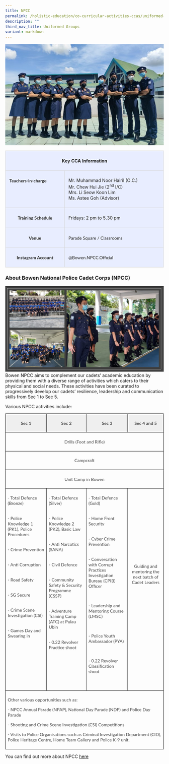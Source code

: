 ```yaml
---
title: NPCC
permalink: /holistic-education/co-curricular-activities-ccas/uniformed-groups/npcc/
description: ""
third_nav_title: Uniformed Groups
variant: markdown
---
```

![](/images/CCAs/Uniform%20Groups/NPCC/npcc%20main.jpg)
<table style="border-collapse:collapse;mso-table-layout-alt:fixed;border:none;
 mso-yfti-tbllook:1536;mso-padding-alt:0cm 5.4pt 0cm 5.4pt;mso-border-insideh:
 cell-none;mso-border-insidev:cell-none" width="624" cellpadding="0" cellspacing="0" border="1" class="MsoNormalTable"><tbody><tr style="mso-yfti-irow:0;mso-yfti-firstrow:yes;height:23.25pt"><td style="width:467.95pt;border:solid #D6D6D6 1.0pt;
  background:#E8EDFF;padding:6.0pt 9.0pt 6.0pt 9.0pt;height:23.25pt" valign="top" colspan="2" width="624"><p style="text-align:center" align="center" class="MsoNormal"><b style="mso-bidi-font-weight:normal"><span style="font-size:10.5pt;
  line-height:115%;color:#222222" lang="EN">Key CCA Information</span></b><span style="font-size:12.0pt;line-height:115%;font-family:&quot;Lato&quot;,sans-serif;
  mso-fareast-font-family:Lato;mso-bidi-font-family:Lato;color:#484848" lang="EN"></span></p></td></tr><tr style="mso-yfti-irow:1;height:47.25pt"><td style="width:174.25pt;border:solid #D6D6D6 1.0pt;
  border-top:none;mso-border-top-alt:solid #D6D6D6 1.0pt;background:#E8EDFF;
  padding:6.0pt 9.0pt 6.0pt 9.0pt;height:47.25pt" valign="top" width="232"><p class="MsoNormal"><b style="mso-bidi-font-weight:normal"><span style="font-size:10.5pt;line-height:115%;font-family:&quot;Lato&quot;,sans-serif;
  mso-fareast-font-family:Lato;mso-bidi-font-family:Lato;color:#252525" lang="EN">Teachers-in-charge</span></b><span style="font-size:12.0pt;line-height:115%;font-family:&quot;Lato&quot;,sans-serif;
  mso-fareast-font-family:Lato;mso-bidi-font-family:Lato;color:#484848" lang="EN"></span></p></td><td style="width:293.7pt;border-top:none;border-left:
  none;border-bottom:solid #D6D6D6 1.0pt;border-right:solid #D6D6D6 1.0pt;
  mso-border-top-alt:solid #D6D6D6 1.0pt;mso-border-left-alt:solid #D6D6D6 1.0pt;
  background:#E8EDFF;padding:6.0pt 9.0pt 6.0pt 9.0pt;height:47.25pt" valign="top" width="392"><p class="MsoNormal"><span style="font-size:10.5pt;line-height:115%;
	color:#222222" lang="EN">Mr. Muhammad Noor Hairil (O.C.)<br> Mr. Chew Hui Jie (2<sup>nd</sup> I/C)<br>Mrs. Li Seow Koon Lim<br>Ms. Astee Goh (Advisor)</span><span style="font-size:12.0pt;line-height:
  115%;font-family:&quot;Lato&quot;,sans-serif;mso-fareast-font-family:Lato;mso-bidi-font-family:
  Lato;color:#484848" lang="EN"></span></p></td></tr><tr style="mso-yfti-irow:2;height:23.25pt"><td style="width:174.25pt;border:solid #D6D6D6 1.0pt;
  border-top:none;mso-border-top-alt:solid #D6D6D6 1.0pt;background:#E8EDFF;
  padding:6.0pt 9.0pt 6.0pt 9.0pt;height:23.25pt" valign="top" width="232"><p style="text-align:center" align="center" class="MsoNormal"><b style="mso-bidi-font-weight:normal"><span style="font-size:10.5pt;
  line-height:115%;font-family:&quot;Lato&quot;,sans-serif;mso-fareast-font-family:Lato;
  mso-bidi-font-family:Lato;color:#252525" lang="EN">Training Schedule</span></b><span style="font-size:12.0pt;line-height:115%;font-family:&quot;Lato&quot;,sans-serif;
  mso-fareast-font-family:Lato;mso-bidi-font-family:Lato;color:#484848" lang="EN"></span></p></td><td style="width:293.7pt;border-top:none;border-left:
  none;border-bottom:solid #D6D6D6 1.0pt;border-right:solid #D6D6D6 1.0pt;
  mso-border-top-alt:solid #D6D6D6 1.0pt;mso-border-left-alt:solid #D6D6D6 1.0pt;
  background:#E8EDFF;padding:6.0pt 9.0pt 6.0pt 9.0pt;height:23.25pt" valign="top" width="392"><p class="MsoNormal"><span style="font-size:10.5pt;line-height:115%;
  color:#252525" lang="EN">Fridays: 2 pm to 5.30 pm</span><span style="font-size:
  12.0pt;line-height:115%;font-family:&quot;Lato&quot;,sans-serif;mso-fareast-font-family:
  Lato;mso-bidi-font-family:Lato;color:#484848" lang="EN"></span></p></td></tr><tr style="mso-yfti-irow:3;height:22.5pt"><td style="width:174.25pt;border:solid #D6D6D6 1.0pt;
  border-top:none;mso-border-top-alt:solid #D6D6D6 1.0pt;background:#E8EDFF;
  padding:6.0pt 9.0pt 6.0pt 9.0pt;height:22.5pt" valign="top" width="232"><p style="text-align:center" align="center" class="MsoNormal"><b style="mso-bidi-font-weight:normal"><span style="font-size:10.5pt;
  line-height:115%;font-family:&quot;Lato&quot;,sans-serif;mso-fareast-font-family:Lato;
  mso-bidi-font-family:Lato;color:#252525" lang="EN">Venue</span></b><span style="font-size:12.0pt;line-height:115%;font-family:&quot;Lato&quot;,sans-serif;
  mso-fareast-font-family:Lato;mso-bidi-font-family:Lato;color:#484848" lang="EN"></span></p></td><td style="width:293.7pt;border-top:none;border-left:
  none;border-bottom:solid #D6D6D6 1.0pt;border-right:solid #D6D6D6 1.0pt;
  mso-border-top-alt:solid #D6D6D6 1.0pt;mso-border-left-alt:solid #D6D6D6 1.0pt;
  background:#E8EDFF;padding:6.0pt 9.0pt 6.0pt 9.0pt;height:22.5pt" valign="top" width="392"><p class="MsoNormal"><span style="font-size:10.5pt;line-height:115%;
  font-family:&quot;Lato&quot;,sans-serif;mso-fareast-font-family:Lato;mso-bidi-font-family:
  Lato;color:#222222" lang="EN">Parade Square / Classrooms</span><span style="font-size:12.0pt;line-height:115%;font-family:&quot;Lato&quot;,sans-serif;
  mso-fareast-font-family:Lato;mso-bidi-font-family:Lato;color:#484848" lang="EN"></span></p></td></tr><tr style="mso-yfti-irow:4;mso-yfti-lastrow:yes;height:22.5pt"><td style="width:174.25pt;border:solid #D6D6D6 1.0pt;
  border-top:none;mso-border-top-alt:solid #D6D6D6 1.0pt;background:#E8EDFF;
  padding:6.0pt 9.0pt 6.0pt 9.0pt;height:22.5pt" valign="top" width="232"><p style="text-align:center" align="center" class="MsoNormal"><b style="mso-bidi-font-weight:normal"><span style="font-size:10.5pt;
  line-height:115%;font-family:&quot;Lato&quot;,sans-serif;mso-fareast-font-family:Lato;
  mso-bidi-font-family:Lato;color:#252525" lang="EN">Instagram Account</span></b></p></td><td style="width:293.7pt;border-top:none;border-left:
  none;border-bottom:solid #D6D6D6 1.0pt;border-right:solid #D6D6D6 1.0pt;
  mso-border-top-alt:solid #D6D6D6 1.0pt;mso-border-left-alt:solid #D6D6D6 1.0pt;
  background:#E8EDFF;padding:6.0pt 9.0pt 6.0pt 9.0pt;height:22.5pt" valign="top" width="392"><p class="MsoNormal"><span style="font-size:10.5pt;line-height:115%;
  font-family:&quot;Lato&quot;,sans-serif;mso-fareast-font-family:Lato;mso-bidi-font-family:
  Lato;color:#222222" lang="EN">@Bowen.NPCC.Official</span></p></td></tr></tbody></table>

### About Bowen National Police Cadet Corps (NPCC)
![](/images/CCAs/Uniform%20Groups/NPCC/npcc%20group.jpg)
Bowen NPCC aims to complement our cadets’ academic education by providing them with a diverse range of activities which caters to their physical and social needs. These activities have been curated to progressively develop our cadets’ resilience, leadership and communication skills from Sec 1 to Sec 5. 

Various NPCC activities include:

      
<table style="border-collapse:collapse;mso-table-layout-alt:fixed;border:none;
 mso-border-alt:solid black 1.0pt;mso-yfti-tbllook:1536;mso-padding-alt:0cm 5.4pt 0cm 5.4pt;
 mso-border-insideh:1.0pt solid black;mso-border-insidev:1.0pt solid black" width="639" cellpadding="0" cellspacing="0" border="1" class="MsoNormalTable"><tbody><tr style="mso-yfti-irow:0;mso-yfti-firstrow:yes;height:12.95pt"><td style="width:119.85pt;border:solid black 1.0pt;
  background:#EFEFEF;padding:5.0pt 5.0pt 5.0pt 5.0pt;height:12.95pt" valign="top" width="160"><p style="text-align:center;line-height:normal;
  mso-pagination:none;border:none;mso-padding-alt:31.0pt 31.0pt 31.0pt 31.0pt;
  mso-border-shadow:yes" align="center" class="MsoNormal"><b style="mso-bidi-font-weight:normal"><span style="font-family:&quot;Lato&quot;,sans-serif;mso-fareast-font-family:Lato;mso-bidi-font-family:
  Lato;color:#484848" lang="EN">Sec 1</span></b></p></td><td style="width:119.85pt;border:solid black 1.0pt;
  border-left:none;mso-border-left-alt:solid black 1.0pt;background:#EFEFEF;
  padding:5.0pt 5.0pt 5.0pt 5.0pt;height:12.95pt" valign="top" width="160"><p style="text-align:center;line-height:normal;
  mso-pagination:none;border:none;mso-padding-alt:31.0pt 31.0pt 31.0pt 31.0pt;
  mso-border-shadow:yes" align="center" class="MsoNormal"><b style="mso-bidi-font-weight:normal"><span style="font-family:&quot;Lato&quot;,sans-serif;mso-fareast-font-family:Lato;mso-bidi-font-family:
  Lato;color:#484848" lang="EN">Sec 2</span></b></p></td><td style="width:119.85pt;border:solid black 1.0pt;
  border-left:none;mso-border-left-alt:solid black 1.0pt;background:#EFEFEF;
  padding:5.0pt 5.0pt 5.0pt 5.0pt;height:12.95pt" valign="top" width="160"><p style="text-align:center;line-height:normal;
  mso-pagination:none;border:none;mso-padding-alt:31.0pt 31.0pt 31.0pt 31.0pt;
  mso-border-shadow:yes" align="center" class="MsoNormal"><b style="mso-bidi-font-weight:normal"><span style="font-family:&quot;Lato&quot;,sans-serif;mso-fareast-font-family:Lato;mso-bidi-font-family:
  Lato;color:#484848" lang="EN">Sec 3</span></b></p></td><td style="width:119.85pt;border:solid black 1.0pt;
  border-left:none;mso-border-left-alt:solid black 1.0pt;background:#EFEFEF;
  padding:5.0pt 5.0pt 5.0pt 5.0pt;height:12.95pt" valign="top" width="160"><p style="text-align:center;line-height:normal;
  mso-pagination:none;border:none;mso-padding-alt:31.0pt 31.0pt 31.0pt 31.0pt;
  mso-border-shadow:yes" align="center" class="MsoNormal"><b style="mso-bidi-font-weight:normal"><span style="font-family:&quot;Lato&quot;,sans-serif;mso-fareast-font-family:Lato;mso-bidi-font-family:
  Lato;color:#484848" lang="EN">Sec 4 and 5</span></b></p></td></tr><tr style="mso-yfti-irow:1;height:28.45pt"><td style="width:479.55pt;border:solid black 1.0pt;
  border-top:none;mso-border-top-alt:solid black 1.0pt;padding:5.0pt 5.0pt 5.0pt 5.0pt;
  height:28.45pt" valign="top" colspan="4" width="639"><p style="text-align:center;line-height:normal;
  mso-pagination:none" align="center" class="MsoNormal"><span style="font-family:&quot;Lato&quot;,sans-serif;
  mso-fareast-font-family:Lato;mso-bidi-font-family:Lato;color:#484848" lang="EN">Drills (Foot and Rifle)</span></p></td></tr><tr style="mso-yfti-irow:2;height:27.0pt"><td style="width:479.55pt;border:solid black 1.0pt;
  border-top:none;mso-border-top-alt:solid black 1.0pt;padding:5.0pt 5.0pt 5.0pt 5.0pt;
  height:27.0pt" valign="top" colspan="4" width="639"><p style="text-align:center;line-height:normal;
  mso-pagination:none;border:none;mso-padding-alt:31.0pt 31.0pt 31.0pt 31.0pt;
  mso-border-shadow:yes" align="center" class="MsoNormal"><span style="font-family:&quot;Lato&quot;,sans-serif;
  mso-fareast-font-family:Lato;mso-bidi-font-family:Lato;color:#484848" lang="EN">Campcraft</span></p></td></tr><tr style="mso-yfti-irow:3;height:27.75pt"><td style="width:479.55pt;border:solid black 1.0pt;
  border-top:none;mso-border-top-alt:solid black 1.0pt;padding:5.0pt 5.0pt 5.0pt 5.0pt;
  height:27.75pt" valign="top" colspan="4" width="639"><p style="text-align:center;line-height:normal;
  mso-pagination:none;border:none;mso-padding-alt:31.0pt 31.0pt 31.0pt 31.0pt;
  mso-border-shadow:yes" align="center" class="MsoNormal"><span style="font-family:&quot;Lato&quot;,sans-serif;
  mso-fareast-font-family:Lato;mso-bidi-font-family:Lato;color:#484848" lang="EN">Unit Camp in Bowen</span></p></td></tr><tr style="mso-yfti-irow:4;height:272.35pt"><td style="width:119.85pt;border:solid black 1.0pt;
  border-top:none;mso-border-top-alt:solid black 1.0pt;padding:5.0pt 5.0pt 5.0pt 5.0pt;
  height:272.35pt" valign="top" width="160"><p style="line-height:normal;mso-pagination:none;border:none;
  mso-padding-alt:31.0pt 31.0pt 31.0pt 31.0pt;mso-border-shadow:yes" class="MsoNormal"><span style="font-family:&quot;Lato&quot;,sans-serif;mso-fareast-font-family:Lato;
  mso-bidi-font-family:Lato;color:#484848" lang="EN">- Total Defence (Bronze)<br style="mso-special-character:line-break"><br style="mso-special-character:line-break"></span></p><p style="line-height:normal;mso-pagination:none;border:none;
  mso-padding-alt:31.0pt 31.0pt 31.0pt 31.0pt;mso-border-shadow:yes" class="MsoNormal"><span style="font-family:&quot;Lato&quot;,sans-serif;mso-fareast-font-family:Lato;
  mso-bidi-font-family:Lato;color:#484848" lang="EN">- Police Knowledge 1 (PK1), Police Procedures<br style="mso-special-character:line-break"><br style="mso-special-character:line-break"></span></p><p style="line-height:normal;mso-pagination:none;border:none;
  mso-padding-alt:31.0pt 31.0pt 31.0pt 31.0pt;mso-border-shadow:yes" class="MsoNormal"><span style="font-family:&quot;Lato&quot;,sans-serif;mso-fareast-font-family:Lato;
  mso-bidi-font-family:Lato;color:#484848" lang="EN">- Crime Prevention<br style="mso-special-character:line-break"><br style="mso-special-character:line-break"></span></p><p style="line-height:normal;mso-pagination:none;border:none;
  mso-padding-alt:31.0pt 31.0pt 31.0pt 31.0pt;mso-border-shadow:yes" class="MsoNormal"><span style="font-family:&quot;Lato&quot;,sans-serif;mso-fareast-font-family:Lato;
  mso-bidi-font-family:Lato;color:#484848" lang="EN">- Anti Corruption<br style="mso-special-character:line-break"><br style="mso-special-character:line-break"></span></p><p style="line-height:normal;mso-pagination:none;border:none;
  mso-padding-alt:31.0pt 31.0pt 31.0pt 31.0pt;mso-border-shadow:yes" class="MsoNormal"><span style="font-family:&quot;Lato&quot;,sans-serif;mso-fareast-font-family:Lato;
  mso-bidi-font-family:Lato;color:#484848" lang="EN">- Road Safety<br style="mso-special-character:
  line-break"><br style="mso-special-character:line-break"></span></p><p style="line-height:normal;mso-pagination:none;border:none;
  mso-padding-alt:31.0pt 31.0pt 31.0pt 31.0pt;mso-border-shadow:yes" class="MsoNormal"><span style="font-family:&quot;Lato&quot;,sans-serif;mso-fareast-font-family:Lato;
  mso-bidi-font-family:Lato;color:#484848" lang="EN">- SG Secure<br style="mso-special-character:
  line-break"><br style="mso-special-character:line-break"></span></p><p style="line-height:normal;mso-pagination:none;border:none;
  mso-padding-alt:31.0pt 31.0pt 31.0pt 31.0pt;mso-border-shadow:yes" class="MsoNormal"><span style="font-family:&quot;Lato&quot;,sans-serif;mso-fareast-font-family:Lato;
  mso-bidi-font-family:Lato;color:#484848" lang="EN">- Crime Scene Investigation (CSI)<br style="mso-special-character:line-break"><br style="mso-special-character:line-break"></span></p><p style="line-height:normal;mso-pagination:none;border:none;
  mso-padding-alt:31.0pt 31.0pt 31.0pt 31.0pt;mso-border-shadow:yes" class="MsoNormal"><span style="font-family:&quot;Lato&quot;,sans-serif;mso-fareast-font-family:Lato;
  mso-bidi-font-family:Lato;color:#484848" lang="EN">- Games Day and Swearing in</span></p></td><td style="width:119.85pt;border-top:none;border-left:
  none;border-bottom:solid black 1.0pt;border-right:solid black 1.0pt;
  mso-border-top-alt:solid black 1.0pt;mso-border-left-alt:solid black 1.0pt;
  padding:5.0pt 5.0pt 5.0pt 5.0pt;height:272.35pt" valign="top" width="160"><p style="line-height:normal;mso-pagination:none;border:none;
  mso-padding-alt:31.0pt 31.0pt 31.0pt 31.0pt;mso-border-shadow:yes" class="MsoNormal"><span style="font-family:&quot;Lato&quot;,sans-serif;mso-fareast-font-family:Lato;
  mso-bidi-font-family:Lato;color:#484848" lang="EN">- Total Defence (Silver)<br style="mso-special-character:line-break"><br style="mso-special-character:line-break"></span></p><p style="line-height:normal;mso-pagination:none;border:none;
  mso-padding-alt:31.0pt 31.0pt 31.0pt 31.0pt;mso-border-shadow:yes" class="MsoNormal"><span style="font-family:&quot;Lato&quot;,sans-serif;mso-fareast-font-family:Lato;
  mso-bidi-font-family:Lato;color:#484848" lang="EN">- Police Knowledge 2 (PK2), Basic Law<br style="mso-special-character:line-break"><br style="mso-special-character:line-break"></span></p><p style="line-height:normal;mso-pagination:none;border:none;
  mso-padding-alt:31.0pt 31.0pt 31.0pt 31.0pt;mso-border-shadow:yes" class="MsoNormal"><span style="font-family:&quot;Lato&quot;,sans-serif;mso-fareast-font-family:Lato;
  mso-bidi-font-family:Lato;color:#484848" lang="EN">- Anti Narcotics (SANA)<br style="mso-special-character:line-break"><br style="mso-special-character:line-break"></span></p><p style="line-height:normal;mso-pagination:none;border:none;
  mso-padding-alt:31.0pt 31.0pt 31.0pt 31.0pt;mso-border-shadow:yes" class="MsoNormal"><span style="font-family:&quot;Lato&quot;,sans-serif;mso-fareast-font-family:Lato;
  mso-bidi-font-family:Lato;color:#484848" lang="EN">- Civil Defence<br style="mso-special-character:
  line-break"><br style="mso-special-character:line-break"></span></p><p style="line-height:normal;mso-pagination:none;border:none;
  mso-padding-alt:31.0pt 31.0pt 31.0pt 31.0pt;mso-border-shadow:yes" class="MsoNormal"><span style="font-family:&quot;Lato&quot;,sans-serif;mso-fareast-font-family:Lato;
  mso-bidi-font-family:Lato;color:#484848" lang="EN">- Community Safety &amp; Security Programme (CSSP)<br style="mso-special-character:line-break"><br style="mso-special-character:line-break"></span></p><p style="line-height:normal;mso-pagination:none;border:none;
  mso-padding-alt:31.0pt 31.0pt 31.0pt 31.0pt;mso-border-shadow:yes" class="MsoNormal"><span style="font-family:&quot;Lato&quot;,sans-serif;mso-fareast-font-family:Lato;
  mso-bidi-font-family:Lato;color:#484848" lang="EN">- Adventure Training Camp (ATC) at Pulau Ubin<br style="mso-special-character:line-break"><br style="mso-special-character:line-break"></span></p><p style="line-height:normal;mso-pagination:none;border:none;
  mso-padding-alt:31.0pt 31.0pt 31.0pt 31.0pt;mso-border-shadow:yes" class="MsoNormal"><span style="font-family:&quot;Lato&quot;,sans-serif;mso-fareast-font-family:Lato;
  mso-bidi-font-family:Lato;color:#484848" lang="EN">- 0.22 Revolver Practice shoot</span></p><p style="line-height:normal;mso-pagination:none" class="MsoNormal"><span style="font-family:&quot;Lato&quot;,sans-serif;mso-fareast-font-family:Lato;
  mso-bidi-font-family:Lato;color:#484848" lang="EN">&nbsp;</span></p></td><td style="width:119.85pt;border-top:none;border-left:
  none;border-bottom:solid black 1.0pt;border-right:solid black 1.0pt;
  mso-border-top-alt:solid black 1.0pt;mso-border-left-alt:solid black 1.0pt;
  padding:5.0pt 5.0pt 5.0pt 5.0pt;height:272.35pt" valign="top" width="160"><p style="line-height:normal;mso-pagination:none;border:none;
  mso-padding-alt:31.0pt 31.0pt 31.0pt 31.0pt;mso-border-shadow:yes" class="MsoNormal"><span style="font-family:&quot;Lato&quot;,sans-serif;mso-fareast-font-family:Lato;
  mso-bidi-font-family:Lato;color:#484848" lang="EN">- Total Defence (Gold)<br style="mso-special-character:line-break"><br style="mso-special-character:line-break"></span></p><p style="line-height:normal;mso-pagination:none;border:none;
  mso-padding-alt:31.0pt 31.0pt 31.0pt 31.0pt;mso-border-shadow:yes" class="MsoNormal"><span style="font-family:&quot;Lato&quot;,sans-serif;mso-fareast-font-family:Lato;
  mso-bidi-font-family:Lato;color:#484848" lang="EN">- Home Front Security<br style="mso-special-character:line-break"><br style="mso-special-character:line-break"></span></p><p style="line-height:normal;mso-pagination:none;border:none;
  mso-padding-alt:31.0pt 31.0pt 31.0pt 31.0pt;mso-border-shadow:yes" class="MsoNormal"><span style="font-family:&quot;Lato&quot;,sans-serif;mso-fareast-font-family:Lato;
  mso-bidi-font-family:Lato;color:#484848" lang="EN">- Cyber Crime Prevention<br style="mso-special-character:line-break"><br style="mso-special-character:line-break"></span></p><p style="line-height:normal;mso-pagination:none;border:none;
  mso-padding-alt:31.0pt 31.0pt 31.0pt 31.0pt;mso-border-shadow:yes" class="MsoNormal"><span style="font-family:&quot;Lato&quot;,sans-serif;mso-fareast-font-family:Lato;
  mso-bidi-font-family:Lato;color:#484848" lang="EN">- Conversation with Corrupt Practices Investigation Bureau (CPIB) Officer</span></p><p style="margin-left:18.0pt;mso-add-space:auto;
  line-height:normal;mso-pagination:none;border:none;mso-padding-alt:31.0pt 31.0pt 31.0pt 31.0pt;
  mso-border-shadow:yes" class="MsoListParagraph"><span style="font-family:&quot;Lato&quot;,sans-serif;
  mso-fareast-font-family:Lato;mso-bidi-font-family:Lato;color:#484848" lang="EN">&nbsp;</span></p><p style="line-height:normal;mso-pagination:none;border:none;
  mso-padding-alt:31.0pt 31.0pt 31.0pt 31.0pt;mso-border-shadow:yes" class="MsoNormal"><span style="font-family:&quot;Lato&quot;,sans-serif;mso-fareast-font-family:Lato;
  mso-bidi-font-family:Lato;color:#484848" lang="EN">- Leadership and Mentoring Course (LMSC)</span></p><p class="MsoListParagraph"><span style="font-family:&quot;Lato&quot;,sans-serif;
  mso-fareast-font-family:Lato;mso-bidi-font-family:Lato;color:#484848" lang="EN">&nbsp;</span></p><p style="line-height:normal;mso-pagination:none;border:none;
  mso-padding-alt:31.0pt 31.0pt 31.0pt 31.0pt;mso-border-shadow:yes" class="MsoNormal"><span style="font-family:&quot;Lato&quot;,sans-serif;mso-fareast-font-family:Lato;
  mso-bidi-font-family:Lato;color:#484848" lang="EN">- Police Youth Ambassador (PYA)</span></p><p class="MsoListParagraph"><span style="font-family:&quot;Lato&quot;,sans-serif;
  mso-fareast-font-family:Lato;mso-bidi-font-family:Lato;color:#484848" lang="EN">&nbsp;</span></p><p style="line-height:normal;mso-pagination:none;border:none;
  mso-padding-alt:31.0pt 31.0pt 31.0pt 31.0pt;mso-border-shadow:yes" class="MsoNormal"><span style="font-family:&quot;Lato&quot;,sans-serif;mso-fareast-font-family:Lato;
  mso-bidi-font-family:Lato;color:#484848" lang="EN">- 0.22 Revolver Classification shoot</span></p><p style="line-height:normal;mso-pagination:none;border:none;
  mso-padding-alt:31.0pt 31.0pt 31.0pt 31.0pt;mso-border-shadow:yes" class="MsoNormal"><span style="font-family:&quot;Lato&quot;,sans-serif;mso-fareast-font-family:Lato;
  mso-bidi-font-family:Lato;color:#484848" lang="EN">&nbsp;</span></p></td><td style="width:119.85pt;border-top:none;border-left:
  none;border-bottom:solid black 1.0pt;border-right:solid black 1.0pt;
  mso-border-top-alt:solid black 1.0pt;mso-border-left-alt:solid black 1.0pt;
  padding:5.0pt 5.0pt 5.0pt 5.0pt;height:272.35pt" valign="top" width="160"><p style="text-align:center;line-height:normal;
  mso-pagination:none;border:none;mso-padding-alt:31.0pt 31.0pt 31.0pt 31.0pt;
  mso-border-shadow:yes" align="center" class="MsoNormal"><span style="font-family:&quot;Lato&quot;,sans-serif;
  mso-fareast-font-family:Lato;mso-bidi-font-family:Lato;color:#484848" lang="EN">&nbsp;</span></p><p style="text-align:center;line-height:normal;
  mso-pagination:none;border:none;mso-padding-alt:31.0pt 31.0pt 31.0pt 31.0pt;
  mso-border-shadow:yes" align="center" class="MsoNormal"><span style="font-family:&quot;Lato&quot;,sans-serif;
  mso-fareast-font-family:Lato;mso-bidi-font-family:Lato;color:#484848" lang="EN">&nbsp;</span></p><p style="text-align:center;line-height:normal;
  mso-pagination:none;border:none;mso-padding-alt:31.0pt 31.0pt 31.0pt 31.0pt;
  mso-border-shadow:yes" align="center" class="MsoNormal"><span style="font-family:&quot;Lato&quot;,sans-serif;
  mso-fareast-font-family:Lato;mso-bidi-font-family:Lato;color:#484848" lang="EN">&nbsp;</span></p><p style="text-align:center;line-height:normal;
  mso-pagination:none;border:none;mso-padding-alt:31.0pt 31.0pt 31.0pt 31.0pt;
  mso-border-shadow:yes" align="center" class="MsoNormal"><span style="font-family:&quot;Lato&quot;,sans-serif;
  mso-fareast-font-family:Lato;mso-bidi-font-family:Lato;color:#484848" lang="EN">&nbsp;</span></p><p style="text-align:center;line-height:normal;
  mso-pagination:none;border:none;mso-padding-alt:31.0pt 31.0pt 31.0pt 31.0pt;
  mso-border-shadow:yes" align="center" class="MsoNormal"><span style="font-family:&quot;Lato&quot;,sans-serif;
  mso-fareast-font-family:Lato;mso-bidi-font-family:Lato;color:#484848" lang="EN">&nbsp;</span></p><p style="text-align:center;line-height:normal;
  mso-pagination:none;border:none;mso-padding-alt:31.0pt 31.0pt 31.0pt 31.0pt;
  mso-border-shadow:yes" align="center" class="MsoNormal"><span style="font-family:&quot;Lato&quot;,sans-serif;
  mso-fareast-font-family:Lato;mso-bidi-font-family:Lato;color:#484848" lang="EN">&nbsp;</span></p><p style="text-align:center;line-height:normal;
  mso-pagination:none;border:none;mso-padding-alt:31.0pt 31.0pt 31.0pt 31.0pt;
  mso-border-shadow:yes" align="center" class="MsoNormal"><span style="font-family:&quot;Lato&quot;,sans-serif;
  mso-fareast-font-family:Lato;mso-bidi-font-family:Lato;color:#484848" lang="EN">&nbsp;</span></p><p style="text-align:center;line-height:normal;
  mso-pagination:none;border:none;mso-padding-alt:31.0pt 31.0pt 31.0pt 31.0pt;
  mso-border-shadow:yes" align="center" class="MsoNormal"><span style="font-family:&quot;Lato&quot;,sans-serif;
  mso-fareast-font-family:Lato;mso-bidi-font-family:Lato;color:#484848" lang="EN">Guiding and mentoring the next batch of Cadet Leaders</span></p><p style="line-height:normal;mso-pagination:none;border:none;
  mso-padding-alt:31.0pt 31.0pt 31.0pt 31.0pt;mso-border-shadow:yes" class="MsoNormal"><span style="font-family:&quot;Lato&quot;,sans-serif;mso-fareast-font-family:Lato;
  mso-bidi-font-family:Lato;color:#484848" lang="EN">&nbsp;</span></p><p style="line-height:normal;mso-pagination:none;border:none;
  mso-padding-alt:31.0pt 31.0pt 31.0pt 31.0pt;mso-border-shadow:yes" class="MsoNormal"><span style="font-family:&quot;Lato&quot;,sans-serif;mso-fareast-font-family:Lato;
  mso-bidi-font-family:Lato;color:#484848" lang="EN">&nbsp;</span></p></td></tr><tr style="mso-yfti-irow:5;mso-yfti-lastrow:yes;height:102.9pt"><td style="width:479.55pt;border:solid black 1.0pt;
  border-top:none;mso-border-top-alt:solid black 1.0pt;padding:5.0pt 5.0pt 5.0pt 5.0pt;
  height:102.9pt" valign="top" colspan="4" width="639"><p style="line-height:normal;mso-pagination:none;border:none;
  mso-padding-alt:31.0pt 31.0pt 31.0pt 31.0pt;mso-border-shadow:yes" class="MsoNormal"><span style="font-family:&quot;Lato&quot;,sans-serif;mso-fareast-font-family:Lato;
  mso-bidi-font-family:Lato;color:#484848" lang="EN">Other various opportunities such as:</span></p><span style="font-family:&quot;Lato&quot;,sans-serif;mso-fareast-font-family:Lato;
  mso-bidi-font-family:Lato;color:#484848" lang="EN">- NPCC Annual Parade (NPAP), National Day Parade (NDP) and Police Day Parade<br style="mso-special-character:
  line-break"></span><p></p><span style="font-family:&quot;Lato&quot;,sans-serif;mso-fareast-font-family:Lato;
  mso-bidi-font-family:Lato;color:#484848" lang="EN">- Shooting and Crime Scene Investigation (CSI) Competitions</span><p></p><span style="font-family:&quot;Lato&quot;,sans-serif;mso-fareast-font-family:Lato;
  mso-bidi-font-family:Lato;color:#484848" lang="EN">- Visits to Police Organisations such as Criminal Investigation Department (CID), Police Heritage Centre, Home Team Gallery and Police K-9 unit.</span><p></p></td></tr></tbody></table>

You can find out more about NPCC
<a href="https://www.npcc.org.sg/" rel="noopener" target="\_blank">here</a>
